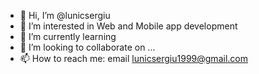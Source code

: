 - 👋 Hi, I’m @lunicsergiu
- 👀 I’m interested in Web and Mobile app development
- 🌱 I’m currently learning 
- 💞️ I’m looking to collaborate on ...
- 📫 How to reach me: email lunicsergiu1999@gmail.com

<!---
lunicsergiu/lunicsergiu is a ✨ special ✨ repository because its `README.md` (this file) appears on your GitHub profile.
You can click the Preview link to take a look at your changes.
--->
